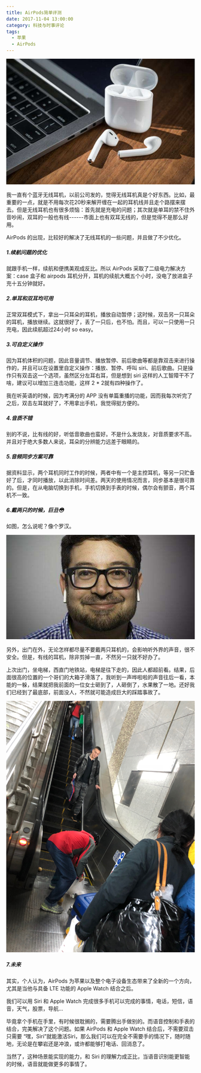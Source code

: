 ```yaml
---
title: AirPods简单评测
date: 2017-11-04 13:00:00
category: 科技与时事评论
tags:
  - 苹果
  - AirPods
---
```



![无线，无繁琐，只有妙不可言。](AirPods简单评测/1.jpeg)

我一直有个蓝牙无线耳机，以前公司发的，觉得无线耳机真是个好东西。比如，最重要的一点，就是不用每次花20秒来解开缠在一起的耳机线并且走个路摆来摆去。但是无线耳机也有很多烦恼：首先就是充电的问题；其次就是单耳的禁不住外音吵闹，双耳的一般也有线------市面上也有双耳无线的，但是觉得不是那么好用。

AirPods 的出现，比较好的解决了无线耳机的一些问题，并且做了不少优化。

<!--more-->

##### 1.续航问题的优化

就跟手机一样，续航和便携美观成反比。所以 AirPods 采取了二级电力解决方案：case 盒子和 airpods 耳机分开，耳机的续航大概五个小时，没电了放进盒子充十五分钟就好。

##### 2.单耳和双耳均可用

正常双耳模式下，拿出一只耳朵的耳机，播放自动暂停；这时候，双击另一只耳朵的耳机，播放继续。这就很好了，丢了一只后，也不怕。而且，可以一只使用一只充电，因此续航超过24小时 so easy。

##### 3.可自定义操作

因为耳机体积的问题，因此音量调节、播放暂停、前后歌曲等都是靠双击来进行操作的，并且可以在设置里自定义操作：播放、暂停、呼叫 siri、前后歌曲。只是操作只有双击这一个选项，虽然区分左耳右耳，但是想到 siri 这样的人工智障干不了啥，建议可以增加三连击功能，这样 2 * 2就有四种操作了。

我在听英语的时候，因为考满分的 APP 没有单篇重播的功能，因而我每次听完了之后，双击左耳就好了，不用拿出手机，我觉得挺方便的。

##### 4.音质不错

别的不说，比有线的好，听低音歌曲也蛮好。不是什么发烧友，对音质要求不高。并且对于绝大多数人来说，耳朵的分辨能力远差于眼睛的。

##### 5.音频同步方案可靠

据资料显示，两个耳机同时工作的时候，两者中有一个是主控耳机，等另一只贮备好了后，才同时播放，以此消除时间差。两天的使用情况而言，同步基本是很可靠的。但是，在从电脑切换到手机，手机切换到手表的时候，偶尔会有颤音，两个耳机不一致。

##### 6.戴两只的时候，巨丑😳

如图，怎么说呢？像个罗汉。

![某外国果粉忍不住嘲笑镜子里的自己](AirPods简单评测/2.jpeg)

另外，出门在外，无论怎样都尽量不要戴两只耳机的，会影响听外界的声音，很不安全。但是，有线的耳机，除非剪掉一直，不然另一只就不好办了。

上次出门，坐电梯，西直门地铁站，电梯是往下走的，因此人都超前看。结果，后面很高的位置的一个哥们的大箱子滑落了，我听到一声哗啦啦的声音往后一看，本能的一躲，结果就把我前面的一位女士砸到了，人砸倒了，水果散了一地。还好我们已经到了最底部，前面没人，不然就可能造成巨大的踩踏事故了。

![电梯惊魂](AirPods简单评测/3.JPG)

##### 7.未来

其实，个人认为，AirPods 为苹果以及整个电子设备生态带来了全新的一个方向，尤其是当他与具备 LTE 功能的 Apple Watch 结合之后。

我们可以用 Siri 和 Apple Watch 完成很多手机可以完成的事情，电话，短信，语音，天气，股票，导航...

毕竟拿个手机在手里，有时候很耽搁的，需要腾出手做别的。而语音控制和手表的结合，完美解决了这个问题。如果 AirPods 和 Apple Watch 结合后，不需要双击只需要 “嘿，Siri”就能激活Siri，那么我们可以在完全不需要手的情况下，随时随地，无论是在攀岩还是冲浪，或许都能够打电话、回消息了。

当然了，这种场景能实现的能力，和 Siri 的理解力成正比，当语音识别能更智能的时候，语音就能做更多的事情了。
